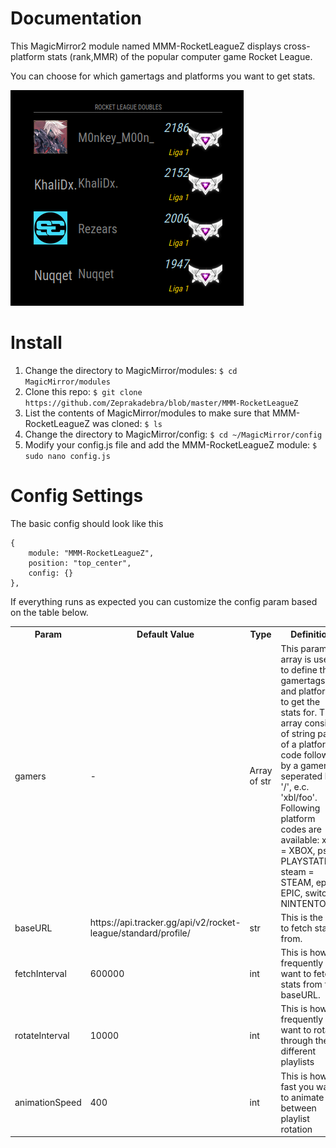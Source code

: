 # Documentation
This MagicMirror2 module named MMM-RocketLeagueZ displays cross-platform stats (rank,MMR) of the popular computer game Rocket League.

You can choose for which gamertags and platforms you want to get stats.

![MMM-RocketLeagueZ.png](https://github.com/Zeprakadebra/MMM-RocketLeagueZ/blob/master/MMM-RocketLeagueZ.PNG)

# Install
1. Change the directory to MagicMirror/modules: ```$ cd MagicMirror/modules```
2. Clone this repo: ```$ git clone https://github.com/Zeprakadebra/blob/master/MMM-RocketLeagueZ```
3. List the contents of MagicMirror/modules to make sure that MMM-RocketLeagueZ was cloned: ```$ ls```
4. Change the directory to MagicMirror/config: ```$ cd ~/MagicMirror/config```
5. Modify your config.js file and add the MMM-RocketLeagueZ module: ```$ sudo nano config.js```
    
# Config Settings
The basic config should look like this

```
{
    module: "MMM-RocketLeagueZ",
    position: "top_center",
    config: {}
},
 ```
If everything runs as expected you can customize the config param based on the table below.

<table>
<tr>
<th>Param</th>
<th>Default Value</th>
<th>Type</th>
<th>Definition</th>
</tr>

<tr>
<td>gamers</td>
<td>-</td>
<td>Array of str</td>
<td>This param array is used to define the gamertags and platform to get the stats for. The array consists of string pairs of a platform code followed by a gamertag seperated by '/', e.c. 'xbl/foo'. Following platform codes are available: xbl = XBOX, psn = PLAYSTATION, steam = STEAM, epic = EPIC, switch = NINTENTO. </td>
</tr>

<tr>
<td>baseURL</td>
<td>https://api.tracker.gg/api/v2/rocket-league/standard/profile/</td>
 <td>str</td>
<td>This is the api to fetch stats from.</td>
</tr>

<tr>
<td>fetchInterval</td>
<td>600000</td>
 <td>int</td>
<td>This is how frequently you want to fetch stats from the baseURL.</td>
</tr>

<tr>
<td>rotateInterval</td>
<td>10000</td>
<td>int</td>
<td>This is how frequently you want to rotate through the different playlists</td>
</tr>

<tr>
<td>animationSpeed</td>
<td>400</td>
<td>int</td>
<td>This is how fast you want to animate between playlist rotation </td>
</tr>

